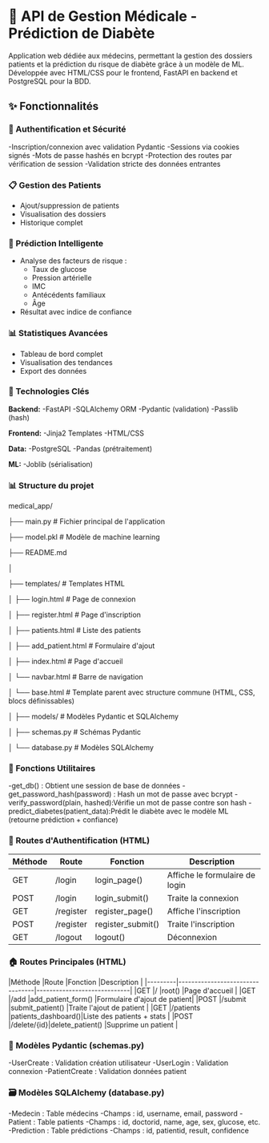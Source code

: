 # 🏥 API de Gestion Médicale - Prédiction de Diabète

Application web dédiée aux médecins, permettant la gestion des dossiers patients et la prédiction du risque de diabète grâce à un modèle de ML. Développée avec HTML/CSS pour le frontend, FastAPI en backend et PostgreSQL pour la BDD.

## ✨ Fonctionnalités

### 🔐 Authentification et Sécurité
-Inscription/connexion avec validation Pydantic
-Sessions via cookies signés
-Mots de passe hashés en bcrypt
-Protection des routes par vérification de session
-Validation stricte des données entrantes

### 📋 Gestion des Patients
- Ajout/suppression de patients
- Visualisation des dossiers
- Historique complet

### 🔮 Prédiction Intelligente
- Analyse des facteurs de risque :
  - Taux de glucose
  - Pression artérielle
  - IMC
  - Antécédents familiaux
  - Âge
- Résultat avec indice de confiance

### 📊 Statistiques Avancées
- Tableau de bord complet
- Visualisation des tendances
- Export des données

### 🔧 Technologies Clés

**Backend:**
-FastAPI
-SQLAlchemy ORM
-Pydantic (validation)
-Passlib (hash)

**Frontend:**
-Jinja2 Templates
-HTML/CSS

**Data:**
-PostgreSQL
-Pandas (prétraitement)

**ML:**
-Joblib (sérialisation)

### 📊 Structure du projet

medical_app/

├── main.py                # Fichier principal de l'application

├── model.pkl              # Modèle de machine learning

├── README.md

│

├── templates/             # Templates HTML

│   ├── login.html         # Page de connexion

│   ├── register.html      # Page d'inscription

│   ├── patients.html      # Liste des patients

│   ├── add_patient.html   # Formulaire d'ajout

│   ├── index.html         # Page d'accueil

│   └── navbar.html        # Barre de navigation

│   └── base.html          # Template parent avec structure commune (HTML, CSS, blocs définissables)

│
├── models/                # Modèles Pydantic et SQLAlchemy

│   ├── schemas.py         # Schémas Pydantic

│   └── database.py        # Modèles SQLAlchemy


### 🔄 Fonctions Utilitaires

-get_db()                      : Obtient une session de base de données
-get_password_hash(password)   : Hash un mot de passe avec bcrypt
-verify_password(plain, hashed):Vérifie un mot de passe contre son hash
-predict_diabetes(patient_data):Prédit le diabète avec le modèle ML (retourne prédiction + confiance)

### 🔐 Routes d'Authentification (HTML)

|Méthode	|Route	    |Fonction	        |Description                   |
|---------|-----------|-----------------|------------------------------|
|GET	    |/login	    |login_page()	    |Affiche le formulaire de login|
|POST	    |/login	    |login_submit()	  |Traite la connexion           |
|GET	    |/register	|register_page()  |Affiche l'inscription         |
|POST	    |/register	|register_submit()|Traite l'inscription          |
|GET	    |/logout	  |logout()	        |Déconnexion                   |

### 🏠 Routes Principales (HTML)

|Méthode	|Route	     |Fonction	          |Description                  |
|---------|---------------------------------|-----------------------------|
|GET	    |/	         |root()	            |Page d'accueil               |
|GET	    |/add	       |add_patient_form()  |Formulaire d'ajout de patient|
|POST	    |/submit	   |submit_patient()	  |Traite l'ajout de patient    |
|GET	    |/patients	 |patients_dashboard()|Liste des patients + stats   |
|POST	    |/delete/{id}|delete_patient()	  |Supprime un patient          |

### 🧩 Modèles Pydantic (schemas.py)
-UserCreate : Validation création utilisateur
-UserLogin : Validation connexion
-PatientCreate : Validation données patient

### 🗃️ Modèles SQLAlchemy (database.py)
-Medecin : Table médecins        -Champs : id, username, email, password
-Patient : Table patients        -Champs : id, doctorid, name, age, sex, glucose, etc.
-Prediction : Table prédictions  -Champs : id, patientid, result, confidence
